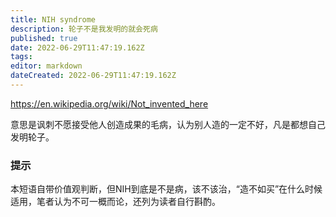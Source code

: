 ```yaml
---
title: NIH syndrome
description: 轮子不是我发明的就会死病
published: true
date: 2022-06-29T11:47:19.162Z
tags: 
editor: markdown
dateCreated: 2022-06-29T11:47:19.162Z
---
```


https://en.wikipedia.org/wiki/Not_invented_here

意思是讽刺不愿接受他人创造成果的毛病，认为别人造的一定不好，凡是都想自己发明轮子。

### 提示
本短语自带价值观判断，但NIH到底是不是病，该不该治，“造不如买”在什么时候适用，笔者认为不可一概而论，还列为读者自行斟酌。
